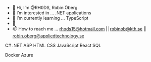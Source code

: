 - 👋 Hi, I’m @RH0DS, Robin Öberg. 
- 👀 I’m interested in ... .NET applications
- 🌱 I’m currently learning ... TypeScript
- 💞️ 
- 📫 How to reach me ... rhods15@hotmail.com || robinob@kth.se || robin.oberg@appliedtechnology.se



C#
.NET ASP
HTML
CSS
JavaScript
React
SQL

Docker
Azure
